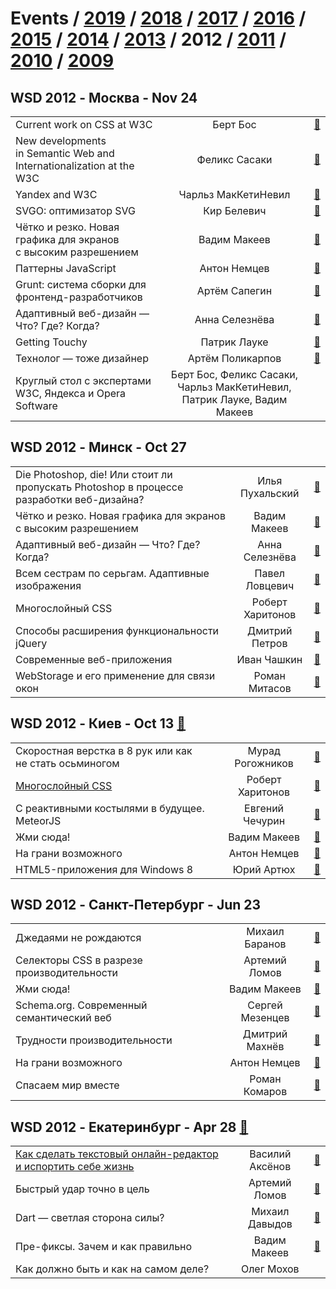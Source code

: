 # Events / [2019](&#x2F;2019.md) / [2018](&#x2F;2018.md) / [2017](&#x2F;2017.md) / [2016](&#x2F;2016.md) / [2015](&#x2F;2015.md) / [2014](&#x2F;2014.md) / [2013](&#x2F;2013.md) / 2012 / [2011](&#x2F;2011.md) / [2010](&#x2F;2010.md) / [2009](&#x2F;2009.md) 

## WSD 2012 - Москва - Nov 24 
| | | |
| --- | :---: | --- |
| Current work on CSS at W3C  | Берт Бос | [:notebook:](https:&#x2F;&#x2F;wsd.events&#x2F;2012&#x2F;11&#x2F;24&#x2F;pres&#x2F;css-w3c.pdf)   |
| New developments in Semantic Web and Internationalization at the W3C  | Феликс Сасаки | [:notebook:](https:&#x2F;&#x2F;wsd.events&#x2F;2012&#x2F;11&#x2F;24&#x2F;pres&#x2F;semantic-w3c.pdf)   |
| Yandex and W3C  | Чарльз МакКетиНевил | [:notebook:](https:&#x2F;&#x2F;wsd.events&#x2F;2012&#x2F;11&#x2F;24&#x2F;pres&#x2F;yandex-w3c&#x2F;)   |
| SVGO: оптимизатор SVG  | Кир Белевич | [:notebook:](https:&#x2F;&#x2F;wsd.events&#x2F;2012&#x2F;11&#x2F;24&#x2F;pres&#x2F;svgo.pdf)   |
| Чётко и резко. Новая графика для экранов с высоким разрешением  | Вадим Макеев | [:notebook:](https:&#x2F;&#x2F;wsd.events&#x2F;2012&#x2F;11&#x2F;24&#x2F;pres&#x2F;clear-and-sharp&#x2F;)   |
| Паттерны JavaScript  | Антон Немцев | [:notebook:](https:&#x2F;&#x2F;wsd.events&#x2F;2012&#x2F;11&#x2F;24&#x2F;pres&#x2F;patterns&#x2F;)   |
| Grunt: система сборки для фронтенд-разработчиков  | Артём Сапегин | [:notebook:](https:&#x2F;&#x2F;wsd.events&#x2F;2012&#x2F;11&#x2F;24&#x2F;pres&#x2F;grunt&#x2F;)   |
| Адаптивный веб-дизайн — Что? Где? Когда?  | Анна Селезнёва | [:notebook:](https:&#x2F;&#x2F;wsd.events&#x2F;2012&#x2F;11&#x2F;24&#x2F;pres&#x2F;responsive&#x2F;)   |
| Getting Touchy  | Патрик Лауке | [:notebook:](https:&#x2F;&#x2F;wsd.events&#x2F;2012&#x2F;11&#x2F;24&#x2F;pres&#x2F;touchy.pdf)   |
| Технолог — тоже дизайнер  | Артём Поликарпов | [:notebook:](https:&#x2F;&#x2F;wsd.events&#x2F;2012&#x2F;11&#x2F;24&#x2F;pres&#x2F;tech-designer.pdf)   |
| Круглый стол с экспертами W3C, Яндекса и Opera Software  | Берт Бос, Феликс Сасаки, Чарльз МакКетиНевил, Патрик Лауке, Вадим Макеев |    |
## WSD 2012 - Минск - Oct 27 
| | | |
| --- | :---: | --- |
| Die Photoshop, die! Или стоит ли пропускать Photoshop в процессе разработки веб-дизайна?  | Илья Пухальский | [:notebook:](https:&#x2F;&#x2F;wsd.events&#x2F;2012&#x2F;10&#x2F;27&#x2F;pres&#x2F;die-photoshop.pdf)   |
| Чётко и резко. Новая графика для экранов с высоким разрешением  | Вадим Макеев | [:notebook:](https:&#x2F;&#x2F;wsd.events&#x2F;2012&#x2F;10&#x2F;27&#x2F;pres&#x2F;retina&#x2F;)   |
| Адаптивный веб-дизайн — Что? Где? Когда?  | Анна Селезнёва | [:notebook:](https:&#x2F;&#x2F;wsd.events&#x2F;2012&#x2F;10&#x2F;27&#x2F;pres&#x2F;adaptive-design&#x2F;)   |
| Всем сестрам по серьгам. Адаптивные изображения  | Павел Ловцевич | [:notebook:](https:&#x2F;&#x2F;wsd.events&#x2F;2012&#x2F;10&#x2F;27&#x2F;pres&#x2F;adaptive-images&#x2F;)   |
| Многослойный CSS  | Роберт Харитонов | [:notebook:](https:&#x2F;&#x2F;wsd.events&#x2F;2012&#x2F;10&#x2F;27&#x2F;pres&#x2F;mcss&#x2F;)   |
| Способы расширения функциональности jQuery  | Дмитрий Петров | [:notebook:](https:&#x2F;&#x2F;wsd.events&#x2F;2012&#x2F;10&#x2F;27&#x2F;pres&#x2F;jquery-ext&#x2F;)   |
| Современные веб-приложения  | Иван Чашкин | [:notebook:](https:&#x2F;&#x2F;wsd.events&#x2F;2012&#x2F;10&#x2F;27&#x2F;pres&#x2F;webapps.pdf)   |
| WebStorage и его применение для связи окон  | Роман Митасов | [:notebook:](https:&#x2F;&#x2F;wsd.events&#x2F;2012&#x2F;10&#x2F;27&#x2F;pres&#x2F;webstorage.pdf)   |
## WSD 2012 - Киев - Oct 13 [:movie_camera:](https:&#x2F;&#x2F;www.youtube.com&#x2F;playlist?list&#x3D;PLMBnwIwFEFHf6Bp1dPl3yEB6obdE3-PT0)
| | | |
| --- | :---: | --- |
| Скоростная верстка в 8 рук или как не стать осьминогом  | Мурад Рогожников | [:notebook:](https:&#x2F;&#x2F;wsd.events&#x2F;2012&#x2F;10&#x2F;13&#x2F;pres&#x2F;speed-coding.pdf)   |
| [Многослойный CSS](https:&#x2F;&#x2F;www.youtube.com&#x2F;watch?v&#x3D;-oUZYm4sl94)  | Роберт Харитонов | [:notebook:](https:&#x2F;&#x2F;wsd.events&#x2F;2012&#x2F;10&#x2F;13&#x2F;pres&#x2F;mcss&#x2F;)   |
| С реактивными костылями в будущее. MeteorJS  | Евгений Чечурин | [:notebook:](https:&#x2F;&#x2F;wsd.events&#x2F;2012&#x2F;10&#x2F;13&#x2F;pres&#x2F;meteor.pdf)   |
| Жми сюда!  | Вадим Макеев | [:notebook:](https:&#x2F;&#x2F;wsd.events&#x2F;2012&#x2F;10&#x2F;13&#x2F;pres&#x2F;push-it&#x2F;)   |
| На грани возможного  | Антон Немцев | [:notebook:](https:&#x2F;&#x2F;wsd.events&#x2F;2012&#x2F;10&#x2F;13&#x2F;pres&#x2F;3d-css&#x2F;)   |
| HTML5-приложения для Windows 8  | Юрий Артюх | [:notebook:](https:&#x2F;&#x2F;wsd.events&#x2F;2012&#x2F;10&#x2F;13&#x2F;pres&#x2F;html5-win8.pdf)   |
## WSD 2012 - Санкт-Петербург - Jun 23 
| | | |
| --- | :---: | --- |
| Джедаями не рождаются  | Михаил Баранов | [:notebook:](https:&#x2F;&#x2F;wsd.events&#x2F;2012&#x2F;06&#x2F;23&#x2F;pres&#x2F;jedi&#x2F;)   |
| Селекторы CSS в разрезе производительности  | Артемий Ломов | [:notebook:](https:&#x2F;&#x2F;wsd.events&#x2F;2012&#x2F;06&#x2F;23&#x2F;pres&#x2F;css-selectors&#x2F;)   |
| Жми сюда!  | Вадим Макеев | [:notebook:](https:&#x2F;&#x2F;wsd.events&#x2F;2012&#x2F;06&#x2F;23&#x2F;pres&#x2F;push-it&#x2F;)   |
| Schema.org. Современный семантический веб  | Сергей Мезенцев | [:notebook:](https:&#x2F;&#x2F;wsd.events&#x2F;2012&#x2F;06&#x2F;23&#x2F;pres&#x2F;schema-org.pdf)   |
| Трудности производительности  | Дмитрий Махнёв | [:notebook:](https:&#x2F;&#x2F;wsd.events&#x2F;2012&#x2F;06&#x2F;23&#x2F;pres&#x2F;js-perf.pdf)   |
| На грани возможного  | Антон Немцев | [:notebook:](https:&#x2F;&#x2F;wsd.events&#x2F;2012&#x2F;06&#x2F;23&#x2F;pres&#x2F;3d-css&#x2F;)   |
| Спасаем мир вместе  | Роман Комаров | [:notebook:](https:&#x2F;&#x2F;wsd.events&#x2F;2012&#x2F;06&#x2F;23&#x2F;pres&#x2F;saving-the-world&#x2F;)   |
## WSD 2012 - Екатеринбург - Apr 28 [:movie_camera:](https:&#x2F;&#x2F;www.youtube.com&#x2F;playlist?list&#x3D;PLMBnwIwFEFHeko-ic0UinzlafhSdm08J9)
| | | |
| --- | :---: | --- |
| [Как сделать текстовый онлайн-редактор и испортить себе жизнь](https:&#x2F;&#x2F;www.youtube.com&#x2F;watch?v&#x3D;PRg0FbJ4TZM)  | Василий Аксёнов | [:notebook:](https:&#x2F;&#x2F;wsd.events&#x2F;2012&#x2F;04&#x2F;28&#x2F;pres&#x2F;online-editor.pdf)   |
| Быстрый удар точно в цель  | Артемий Ломов | [:notebook:](https:&#x2F;&#x2F;wsd.events&#x2F;2012&#x2F;04&#x2F;28&#x2F;pres&#x2F;css-selectors&#x2F;)   |
| Dart — светлая сторона силы?  | Михаил Давыдов | [:notebook:](https:&#x2F;&#x2F;wsd.events&#x2F;2012&#x2F;04&#x2F;28&#x2F;pres&#x2F;dart.pdf)   |
| Пре-фиксы. Зачем и как правильно  | Вадим Макеев | [:notebook:](https:&#x2F;&#x2F;wsd.events&#x2F;2012&#x2F;04&#x2F;28&#x2F;pres&#x2F;pre-fixes&#x2F;)   |
| Как должно быть и как на самом деле?  | Олег Мохов |    |

